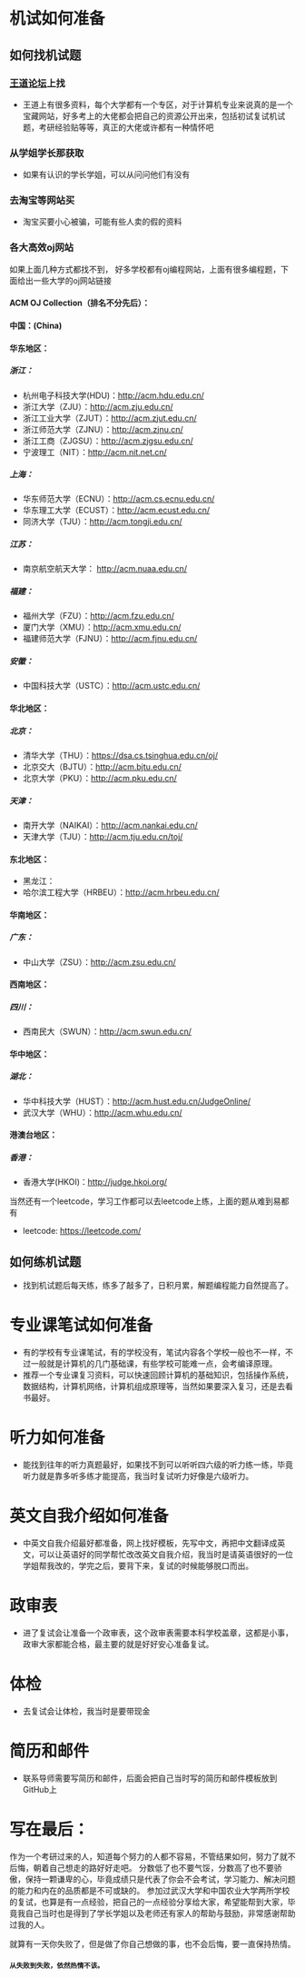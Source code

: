 # 机试如何准备

## 如何找机试题

### [王道论坛](cskaoyan.com/)上找

* 王道上有很多资料，每个大学都有一个专区，对于计算机专业来说真的是一个宝藏网站，好多考上的大佬都会把自己的资源公开出来，包括初试复试机试题，考研经验贴等等，真正的大佬或许都有一种情怀吧

### 从学姐学长那获取
* 如果有认识的学长学姐，可以从问问他们有没有

### 去淘宝等网站买
* 淘宝买要小心被骗，可能有些人卖的假的资料

### 各大高效oj网站
如果上面几种方式都找不到，
好多学校都有oj编程网站，上面有很多编程题，下面给出一些大学的oj网站链接
#### ACM OJ Collection（排名不分先后）： 
#### 中国：(China)
#### 华东地区： 
##### 浙江：
* 杭州电子科技大学(HDU)：http://acm.hdu.edu.cn/
* 浙江大学（ZJU）：http://acm.zju.edu.cn/
* 浙江工业大学（ZJUT）：http://acm.zjut.edu.cn/
* 浙江师范大学（ZJNU）：http://acm.zjnu.cn/
* 浙江工商（ZJGSU）：http://acm.zjgsu.edu.cn/
* 宁波理工（NIT）：http://acm.nit.net.cn/
##### 上海：
* 华东师范大学（ECNU）：http://acm.cs.ecnu.edu.cn/
* 华东理工大学（ECUST）：http://acm.ecust.edu.cn/
* 同济大学（TJU）：http://acm.tongji.edu.cn/
##### 江苏：
* 南京航空航天大学： http://acm.nuaa.edu.cn/
##### 福建：
* 福州大学（FZU）：http://acm.fzu.edu.cn/
* 厦门大学（XMU）：http://acm.xmu.edu.cn/
* 福建师范大学（FJNU）：http://acm.fjnu.edu.cn/
##### 安徽：
* 中国科技大学（USTC）：http://acm.ustc.edu.cn/
#### 华北地区：
##### 北京：
* 清华大学（THU）：https://dsa.cs.tsinghua.edu.cn/oj/
* 北京交大（BJTU）：http://acm.bjtu.edu.cn/
* 北京大学（PKU）：http://acm.pku.edu.cn/
##### 天津：
* 南开大学（NAIKAI）：http://acm.nankai.edu.cn/
* 天津大学（TJU）：http://acm.tju.edu.cn/toj/
#### 东北地区： 
* 黑龙江：
* 哈尔滨工程大学（HRBEU）：http://acm.hrbeu.edu.cn/
#### 华南地区：
##### 广东：
* 中山大学（ZSU）：http://acm.zsu.edu.cn/
#### 西南地区： 
##### 四川：
* 西南民大（SWUN）：http://acm.swun.edu.cn/
#### 华中地区：
##### 湖北：
* 华中科技大学（HUST）：http://acm.hust.edu.cn/JudgeOnline/
* 武汉大学（WHU）：http://acm.whu.edu.cn/
#### 港澳台地区：
##### 香港：
* 香港大学(HKOI)：http://judge.hkoi.org/

当然还有一个leetcode，学习工作都可以去leetcode上练，上面的题从难到易都有
* leetcode: https://leetcode.com/

## 如何练机试题
* 找到机试题后每天练，练多了敲多了，日积月累，解题编程能力自然提高了。

# 专业课笔试如何准备
* 有的学校有专业课笔试，有的学校没有，笔试内容各个学校一般也不一样，不过一般就是计算机的几门基础课，有些学校可能难一点，会考编译原理。
* 推荐一个专业课复习资料，可以快速回顾计算机的基础知识，包括操作系统，数据结构，计算机网络，计算机组成原理等，当然如果要深入复习，还是去看书最好。

# 听力如何准备
* 能找到往年的听力真题最好，如果找不到可以听听四六级的听力练一练，毕竟听力就是靠多听多练才能提高，我当时复试听力好像是六级听力。

# 英文自我介绍如何准备
* 中英文自我介绍最好都准备，网上找好模板，先写中文，再把中文翻译成英文，可以让英语好的同学帮忙改改英文自我介绍，我当时是请英语很好的一位学姐帮我改的，学完之后，要背下来，复试的时候能够脱口而出。

# 政审表
* 进了复试会让准备一个政审表，这个政审表需要本科学校盖章，这都是小事，政审大家都能合格，最主要的就是好好安心准备复试。

# 体检
* 去复试会让体检，我当时是要带现金

# 简历和邮件
* 联系导师需要写简历和邮件，后面会把自己当时写的简历和邮件模板放到GitHub上


# 写在最后：
作为一个考研过来的人，知道每个努力的人都不容易，不管结果如何，努力了就不后悔，朝着自己想走的路好好走吧。
分数低了也不要气馁，分数高了也不要骄傲，保持一颗谦卑的心，毕竟成绩只是代表了你会不会考试，学习能力、解决问题的能力和内在的品质都是不可或缺的。
参加过武汉大学和中国农业大学两所学校的复试，也算是有一点经验，把自己的一点经验分享给大家，希望能帮到大家，毕竟我自己当时也是得到了学长学姐以及老师还有家人的帮助与鼓励，非常感谢帮助过我的人。

就算有一天你失败了，但是做了你自己想做的事，也不会后悔，要一直保持热情。

#### `从失败到失败，依然热情不该。`



